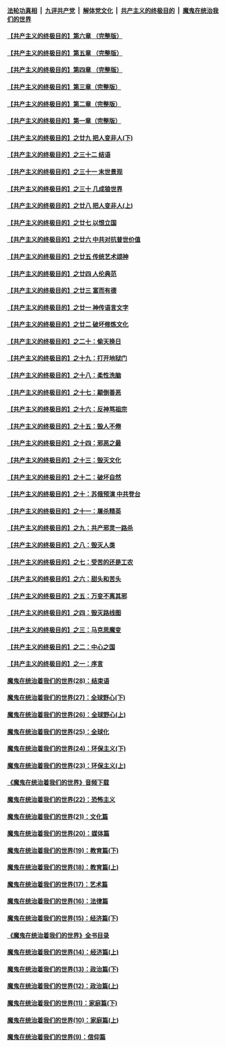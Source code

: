 

####  [法轮功真相](../../../../basic/blob/master/README.md?t=06231731) &nbsp;|&nbsp; [九评共产党](../../../../9ping.md/blob/master/README.md?t=06231731) &nbsp;|&nbsp; [解体党文化](../../../../jtdwh.md/blob/master/README.md?t=06231731)  &nbsp;|&nbsp; [共产主义的终极目的](../../../../gczydzjmd.md/blob/master/README.md?t=06231731) &nbsp;|&nbsp; [魔鬼在统治我们的世界](../../../../mgztzwmdsj.md/blob/master/README.md?t=06231731) 

#### [【共产主义的终极目的】第六章 （完整版）](../pages/nsc422/n11428913.md?t=06231731) 

#### [【共产主义的终极目的】第五章 （完整版）](../pages/nsc422/n11428912.md?t=06231731) 

#### [【共产主义的终极目的】第四章 （完整版）](../pages/nsc422/n11428907.md?t=06231731) 

#### [【共产主义的终极目的】第三章（完整版）](../pages/nsc422/n11428848.md?t=06231731) 

#### [【共产主义的终极目的】第二章（完整版）](../pages/nsc422/n11428831.md?t=06231731) 

#### [【共产主义的终极目的】第一章（完整版）](../pages/nsc422/n11417651.md?t=06231731) 

#### [【共产主义的终极目的】之廿九 把人变非人(下)](../pages/nsc422/n11344140.md?t=06231731) 

#### [【共产主义的终极目的】之三十二 结语](../pages/nsc422/n11360535.md?t=06231731) 

#### [【共产主义的终极目的】之三十一 末世景观](../pages/nsc422/n11351129.md?t=06231731) 

#### [【共产主义的终极目的】之三十 几成狼世界](../pages/nsc422/n11348280.md?t=06231731) 

#### [【共产主义的终极目的】之廿八 把人变非人(上)](../pages/nsc422/n11340492.md?t=06231731) 

#### [【共产主义的终极目的】之廿七 以恨立国](../pages/nsc422/n11336944.md?t=06231731) 

#### [【共产主义的终极目的】之廿六 中共对抗普世价值](../pages/nsc422/n11324785.md?t=06231731) 

#### [【共产主义的终极目的】之廿五 传统艺术颂神](../pages/nsc422/n11296396.md?t=06231731) 

#### [【共产主义的终极目的】之廿四 人伦典范](../pages/nsc422/n11296397.md?t=06231731) 

#### [【共产主义的终极目的】之廿三 富而有德](../pages/nsc422/n11283598.md?t=06231731) 

#### [【共产主义的终极目的】之廿一 神传语言文字](../pages/nsc422/n11263265.md?t=06231731) 

#### [【共产主义的终极目的】之廿二 破坏修炼文化](../pages/nsc422/n11245728.md?t=06231731) 

#### [【共产主义的终极目的】之二十：偷天换日](../pages/nsc422/n11238846.md?t=06231731) 

#### [【共产主义的终极目的】之十九：打开地狱门](../pages/nsc422/n11206376.md?t=06231731) 

#### [【共产主义的终极目的】之十八：柔性洗脑](../pages/nsc422/n11199994.md?t=06231731) 

#### [【共产主义的终极目的】之十七：颠倒善恶](../pages/nsc422/n11179782.md?t=06231731) 

#### [【共产主义的终极目的】之十六：反神骂祖宗](../pages/nsc422/n11166798.md?t=06231731) 

#### [【共产主义的终极目的】之十五：毁人不倦](../pages/nsc422/n11166792.md?t=06231731) 

#### [【共产主义的终极目的】之十四：邪恶之最](../pages/nsc422/n11150249.md?t=06231731) 

#### [【共产主义的终极目的】之十三：毁灭文化](../pages/nsc422/n11135227.md?t=06231731) 

#### [【共产主义的终极目的】之十二：破坏自然](../pages/nsc422/n11135214.md?t=06231731) 

#### [【共产主义的终极目的】之十：苏俄预演 中共登台](../pages/nsc422/n11118424.md?t=06231731) 

#### [【共产主义的终极目的】之十一：屠杀精英](../pages/nsc422/n11118442.md?t=06231731) 

#### [【共产主义的终极目的】之九：共产邪灵一路杀](../pages/nsc422/n11114139.md?t=06231731) 

#### [【共产主义的终极目的】之八：毁灭人类](../pages/nsc422/n11108503.md?t=06231731) 

#### [【共产主义的终极目的】之七：受苦的还是工农](../pages/nsc422/n11101809.md?t=06231731) 

#### [【共产主义的终极目的】之六：甜头和苦头](../pages/nsc422/n11096971.md?t=06231731) 

#### [【共产主义的终极目的】之五：万变不离其邪](../pages/nsc422/n11091285.md?t=06231731) 

#### [【共产主义的终极目的】之四：毁灭路线图](../pages/nsc422/n11086284.md?t=06231731) 

#### [【共产主义的终极目的】之三：马克思魔变](../pages/nsc422/n11061941.md?t=06231731) 

#### [【共产主义的终极目的】之二：中心之国](../pages/nsc422/n11047728.md?t=06231731) 

#### [【共产主义的终极目的】之一：序言](../pages/nsc422/n11086077.md?t=06231731) 

#### [魔鬼在统治着我们的世界(28)：结束语](../pages/nsc422/n10936246.md?t=06231731) 

#### [魔鬼在统治着我们的世界(27)：全球野心(下)](../pages/nsc422/n10928319.md?t=06231731) 

#### [魔鬼在统治着我们的世界(26)：全球野心(上)](../pages/nsc422/n10900318.md?t=06231731) 

#### [魔鬼在统治着我们的世界(25)：全球化](../pages/nsc422/n10788205.md?t=06231731) 

#### [魔鬼在统治着我们的世界(24)：环保主义(下)](../pages/nsc422/n10695307.md?t=06231731) 

#### [魔鬼在统治着我们的世界(23)：环保主义(上)](../pages/nsc422/n10688613.md?t=06231731) 

#### [《魔鬼在统治着我们的世界》音频下载](../pages/nsc422/n10635553.md?t=06231731) 

#### [魔鬼在统治着我们的世界(22)：恐怖主义](../pages/nsc422/n10614727.md?t=06231731) 

#### [魔鬼在统治着我们的世界(21)：文化篇](../pages/nsc422/n10597706.md?t=06231731) 

#### [魔鬼在统治着我们的世界(20)：媒体篇](../pages/nsc422/n10586579.md?t=06231731) 

#### [魔鬼在统治着我们的世界(19)：教育篇(下)](../pages/nsc422/n10564808.md?t=06231731) 

#### [魔鬼在统治着我们的世界(18)：教育篇(上)](../pages/nsc422/n10526970.md?t=06231731) 

#### [魔鬼在统治着我们的世界(17)：艺术篇](../pages/nsc422/n10499093.md?t=06231731) 

#### [魔鬼在统治着我们的世界(16)：法律篇](../pages/nsc422/n10485969.md?t=06231731) 

#### [魔鬼在统治着我们的世界(15)：经济篇(下)](../pages/nsc422/n10469975.md?t=06231731) 

#### [《魔鬼在统治着我们的世界》全书目录](../pages/nsc422/n10464261.md?t=06231731) 

#### [魔鬼在统治着我们的世界(14)：经济篇(上)](../pages/nsc422/n10457370.md?t=06231731) 

#### [魔鬼在统治着我们的世界(13)：政治篇(下)](../pages/nsc422/n10448270.md?t=06231731) 

#### [魔鬼在统治着我们的世界(12)：政治篇(上)](../pages/nsc422/n10444576.md?t=06231731) 

#### [魔鬼在统治着我们的世界(11)：家庭篇(下)](../pages/nsc422/n10440961.md?t=06231731) 

#### [魔鬼在统治着我们的世界(10)：家庭篇(上)](../pages/nsc422/n10435448.md?t=06231731) 

#### [魔鬼在统治着我们的世界(9)：信仰篇](../pages/nsc422/n10432159.md?t=06231731) 

